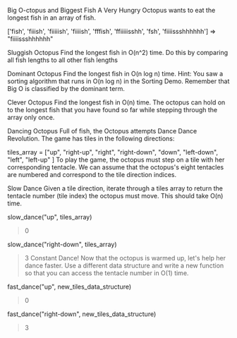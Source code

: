 Big O-ctopus and Biggest Fish
A Very Hungry Octopus wants to eat the longest fish in an array of fish.

['fish', 'fiiish', 'fiiiiish', 'fiiiish', 'fffish', 'ffiiiiisshh', 'fsh', 'fiiiissshhhhhh']
=> "fiiiissshhhhhh"

Sluggish Octopus
Find the longest fish in O(n^2) time. Do this by comparing all fish lengths to all other fish lengths

Dominant Octopus
Find the longest fish in O(n log n) time. Hint: You saw a sorting algorithm that runs in O(n log n) in the Sorting Demo. Remember that Big O is classified by the dominant term.

Clever Octopus
Find the longest fish in O(n) time. The octopus can hold on to the longest fish that you have found so far while stepping through the array only once.

Dancing Octopus
Full of fish, the Octopus attempts Dance Dance Revolution. The game has tiles in the following directions:

tiles_array = ["up", "right-up", "right", "right-down", "down", "left-down", "left",  "left-up" ]
To play the game, the octopus must step on a tile with her corresponding tentacle. We can assume that the octopus's eight tentacles are numbered and correspond to the tile direction indices.

Slow Dance
Given a tile direction, iterate through a tiles array to return the tentacle number (tile index) the octopus must move. This should take O(n) time.

slow_dance("up", tiles_array)
> 0

slow_dance("right-down", tiles_array)
> 3
Constant Dance!
Now that the octopus is warmed up, let's help her dance faster. Use a different data structure and write a new function so that you can access the tentacle number in O(1) time.

fast_dance("up", new_tiles_data_structure)
> 0

fast_dance("right-down", new_tiles_data_structure)
> 3
